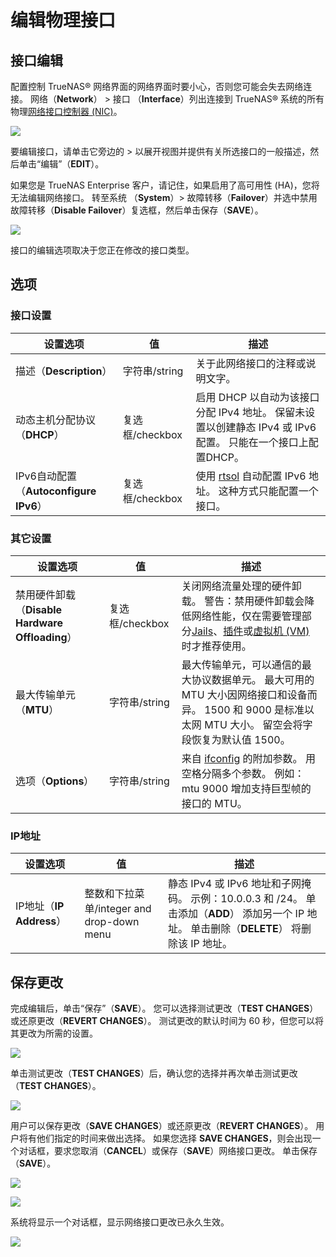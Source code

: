 # 编辑物理接口

## 接口编辑

配置控制 TrueNAS® 网络界面的网络界面时要小心，否则您可能会失去网络连接。
网络（**Network**） > 接口 （**Interface**）列出连接到 TrueNAS® 系统的所有物理[网络接口控制器 (NIC)](https://www.truenas.com/docs/core/network/interfaces/)。

![](https://www.truenas.com/docs/images/CORE/12.0/NetworkInterfaceOverviewPage.png)

要编辑接口，请单击它旁边的 > 以展开视图并提供有关所选接口的一般描述，然后单击“编辑”（**EDIT**）。

如果您是 TrueNAS Enterprise 客户，请记住，如果启用了高可用性 (HA)，您将无法编辑网络接口。
转至系统 （**System**）> 故障转移（**Failover**）并选中禁用故障转移（**Disable Failover**）复选框，然后单击保存（**SAVE**）。

![](https://www.truenas.com/docs/images/CORE/12.0/NetworkInterfaceDescriptionView.png)

接口的编辑选项取决于您正在修改的接口类型。

## 选项

### 接口设置

| 设置选项                               | 值              | 描述                                                         |
| -------------------------------------- | --------------- | ------------------------------------------------------------ |
| 描述（**Description**）                | 字符串/string   | 关于此网络接口的注释或说明文字。                             |
| 动态主机分配协议（**DHCP**）           | 复选框/checkbox | 启用 DHCP 以自动为该接口分配 IPv4 地址。 保留未设置以创建静态 IPv4 或 IPv6 配置。 只能在一个接口上配置DHCP。 |
| IPv6自动配置（**Autoconfigure IPv6**） | 复选框/checkbox | 使用 [rtsol](https://www.freebsd.org/cgi/man.cgi?query=rtsol) 自动配置 IPv6 地址。 这种方式只能配置一个接口。 |

### 其它设置

| 设置选项                                        | 值              | 描述                                                         |
| ----------------------------------------------- | --------------- | ------------------------------------------------------------ |
| 禁用硬件卸载（**Disable Hardware Offloading**） | 复选框/checkbox | 关闭网络流量处理的硬件卸载。 警告：禁用硬件卸载会降低网络性能，仅在需要管理部分[Jails](https://www.truenas.com/docs/core/applications/jails/)、[插件](https://www.truenas.com/docs/core/applications/plugins/)或[虚拟机 (VM)](https://www.truenas.com/docs/core/applications/virtualmachines/) 时才推荐使用。 |
| 最大传输单元（**MTU**）                         | 字符串/string   | 最大传输单元，可以通信的最大协议数据单元。 最大可用的 MTU 大小因网络接口和设备而异。 1500 和 9000 是标准以太网 MTU 大小。 留空会将字段恢复为默认值 1500。 |
| 选项（**Options**）                             | 字符串/string   | 来自 [ifconfig](https://www.freebsd.org/cgi/man.cgi?query=ifconfig) 的附加参数。 用空格分隔多个参数。 例如：mtu 9000 增加支持巨型帧的接口的 MTU。 |

### IP地址

| 设置选项                 | 值                                        | 描述                                                         |
| ------------------------ | ----------------------------------------- | ------------------------------------------------------------ |
| IP地址（**IP Address**） | 整数和下拉菜单/integer and drop-down menu | 静态 IPv4 或 IPv6 地址和子网掩码。 示例：10.0.0.3 和 /24。 单击添加（**ADD**） 添加另一个 IP 地址。 单击删除（**DELETE**） 将删除该 IP 地址。 |

## 保存更改

完成编辑后，单击“保存”（**SAVE**）。 您可以选择测试更改（**TEST CHANGES**）或还原更改（**REVERT CHANGES**）。 测试更改的默认时间为 60 秒，但您可以将其更改为所需的设置。

![](https://www.truenas.com/docs/images/CORE/12.0/NetworkInterfaceTestChanges.png)

单击测试更改（**TEST CHANGES**）后，确认您的选择并再次单击测试更改（**TEST CHANGES**）。

![](https://www.truenas.com/docs/images/CORE/12.0/NetworkInterfaceTestChangesNotice.png)

用户可以保存更改（**SAVE CHANGES**）或还原更改（**REVERT CHANGES**）。 用户将有他们指定的时间来做出选择。 如果您选择 **SAVE CHANGES**，则会出现一个对话框，要求您取消（**CANCEL**）或保存（**SAVE**）网络接口更改。 单击保存（**SAVE**）。

![](https://www.truenas.com/docs/images/CORE/12.0/NetworkInterfaceEditSaveChanges.png)

![](https://www.truenas.com/docs/images/CORE/12.0/NetworkInterfaceSaveChangesOption.png)

系统将显示一个对话框，显示网络接口更改已永久生效。

![](https://www.truenas.com/docs/images/CORE/12.0/NetworkInterfaceDialogBox.png)
